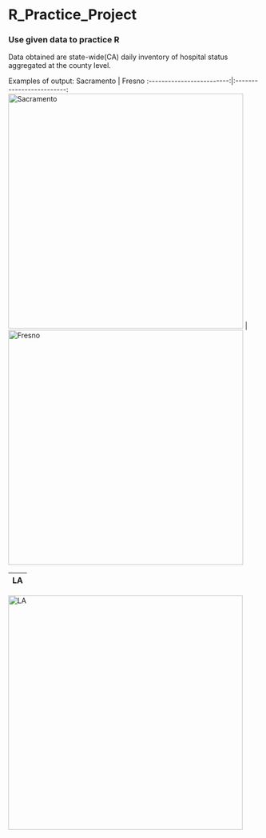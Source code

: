# R_Practice_Project
### Use given data to practice R 
Data obtained are state-wide(CA) daily inventory of hospital status aggregated at the county level. 

Examples of output:
Sacramento                 |  Fresno
:-------------------------:|:-------------------------:
<img width="470" alt="Sacramento" src="https://user-images.githubusercontent.com/30707159/85637018-e71abd80-b636-11ea-83a5-749f35e2a555.png">  |  <img width="470" alt="Fresno" src="https://user-images.githubusercontent.com/30707159/85637001-db2efb80-b636-11ea-907e-4d51a7e738a2.png">

LA               |
:---------------:|
<img width="469" alt="LA" src="https://user-images.githubusercontent.com/30707159/85637012-e2560980-b636-11ea-9742-aceb338434c0.png">

